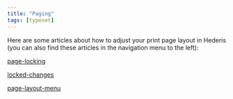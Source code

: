 ```yaml
---
title: "Paging"
tags: [typeset]
---
```

 
<html><body><section data-type="chapter" class="hsecchapter" data-hederis-type="hsecchapter" id="intro-paging" data-pi-attrs="id: intro-paging; data-tags: typeset;" role="doc-chapter" data-tags="typeset" data-author-name=" " data-book-title=" " title="Paging"><p class="hblkp" data-hederis-type="hblkp" id="pBCz4wD72">Here are some articles about how to adjust your print page layout in Hederis (you can also find these articles in the navigation menu to the left): </p><p class="hblkp" data-hederis-type="hblkp" id="pqKBh6Z7x"><a href="{% link _docs/page-locking.md %}" class="hspana" data-hederis-type="hspana" id="pNA3q70FN">page-locking</a></p><p class="hblkp" data-hederis-type="hblkp" id="p9QM8FHfO"><a href="{% link _docs/locked-changes.md %}" class="hspana" data-hederis-type="hspana" id="p3uwcEe6K">locked-changes</a></p><p class="hblkp" data-hederis-type="hblkp" id="pcOERnRFt"><a href="{% link _docs/page-layout-menu.md %}" class="hspana" data-hederis-type="hspana" id="pjUMD9vbY">page-layout-menu</a></p></section></body></html>
